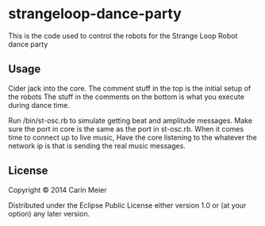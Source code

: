 # strangeloop-dance-party

This is the code used to control the robots for the Strange Loop Robot
dance party

## Usage

Cider jack into the core.
The comment stuff in the top is the initial setup of the robots
The stuff in the comments on the bottom is what you execute during
dance time.

Run /bin/st-osc.rb to simulate getting beat and amplitude messages.
Make sure the port in core is the same as the port in st-osc.rb.
When it comes time to connect up to live music, Have the core
listening to the whatever the network ip is that is sending the real
music messages.

## License

Copyright © 2014 Carin Meier

Distributed under the Eclipse Public License either version 1.0 or (at
your option) any later version.
